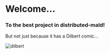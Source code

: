 # Welcome...
### To the best project in distributed-mald!

But not just because it has a Dilbert comic...

![dilbert](https://qph.ec.quoracdn.net/main-qimg-c2780eede155f6e214f1ffea2e8d62da)